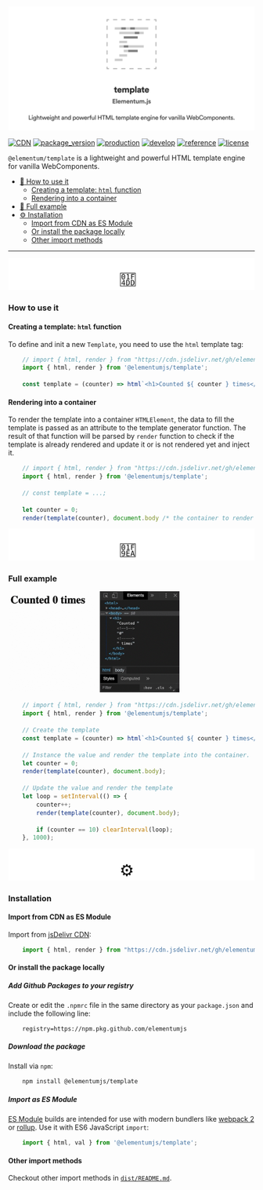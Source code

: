 <img src="https://raw.githubusercontent.com/elementumjs/template/master/assets/header.svg"/>

[![CDN](https://img.shields.io/badge/CDN-jsDelivr-blueviolet)][1]
[![package_version](https://img.shields.io/github/package-json/v/elementumjs/template)][2]
[![production](https://github.com/elementumjs/template/workflows/production/badge.svg)][3]
[![develop](https://github.com/elementumjs/template/workflows/develop/badge.svg)][4]
[![reference](https://img.shields.io/badge/docs-REFERENCE-blue)][5]
[![license](https://img.shields.io/github/license/elementumjs/template)][6]

`@elementum/template` is a lightweight and powerful HTML template engine for vanilla WebComponents.

- [📝 How to use it][7]
  - [Creating a template: `html` function][8]
  - [Rendering into a container][9]
- [🧪 Full example][10]
- [⚙️ Installation][11]
  - [Import from CDN as ES Module][12]
  - [Or install the package locally][13]
  - [Other import methods][14]

---

<img src="https://raw.githubusercontent.com/elementumjs/template/master/assets/how-to-use-it.svg"/>

### How to use it

#### Creating a template: `html` function

To define and init a new `Template`, you need to use the `html` template tag:

```javascript
    // import { html, render } from "https://cdn.jsdelivr.net/gh/elementumjs/template/dist/template.esm.js";
    import { html, render } from '@elementumjs/template';

    const template = (counter) => html`<h1>Counted ${ counter } times</h1>`;
```

#### Rendering into a container

To render the template into a container `HTMLElement`, the data to fill the template is passed as an attribute to the template generator function. The result of that function will be parsed by `render` function to check if the template is already rendered and update it or is not rendered yet and inject it.

```javascript
    // import { html, render } from "https://cdn.jsdelivr.net/gh/elementumjs/template/dist/template.esm.js";
    import { html, render } from '@elementumjs/template';

    // const template = ...;

    let counter = 0;
    render(template(counter), document.body /* the container to render the template */);
```

<img src="https://raw.githubusercontent.com/elementumjs/template/master/assets/full-example.svg"/>

### Full example

<img src="https://raw.githubusercontent.com/elementumjs/template/master/assets/demo.gif" width="350"/>

```javascript
    // import { html, render } from "https://cdn.jsdelivr.net/gh/elementumjs/template/dist/template.esm.js";
    import { html, render } from '@elementumjs/template';

    // Create the template
    const template = (counter) => html`<h1>Counted ${ counter } times</h1>`;

    // Instance the value and render the template into the container.
    let counter = 0;
    render(template(counter), document.body);

    // Update the value and render the template
    let loop = setInterval(() => {
        counter++;
        render(template(counter), document.body);

        if (counter == 10) clearInterval(loop);
    }, 1000);
```

<img src="https://raw.githubusercontent.com/elementumjs/template/master/assets/installation.svg"/>

### Installation

#### Import from CDN as ES Module

Import from [jsDelivr CDN](https://www.jsdelivr.com/):

```javascript
    import { html, render } from "https://cdn.jsdelivr.net/gh/elementumjs/template/dist/template.esm.js";
```

#### Or install the package locally

##### Add Github Packages to your registry

Create or edit the `.npmrc` file in the same directory as your `package.json` and include the following line:

```
    registry=https://npm.pkg.github.com/elementumjs
```

##### Download the package

Install via `npm`:

```sh
    npm install @elementumjs/template
```

##### Import as ES Module

[ES Module](http://exploringjs.com/es6/ch_modules.html) builds are intended for use with modern bundlers like [webpack 2](https://webpack.js.org) or [rollup](http://rollupjs.org/). Use it with ES6 JavaScript `import`:
  
```javascript
    import { html, val } from '@elementumjs/template';
```

#### Other import methods

Checkout other import methods in [`dist/README.md`](./dist/README.md).

[0]: assets/header.png

[1]: https://cdn.jsdelivr.net/gh/elementumjs/template/dist/template.umd.js

[2]: https://github.com/elementumjs/template/packages/

[3]: https://github.com/elementumjs/template/actions?query=workflow%3Aproduction

[4]: https://github.com/elementumjs/template/actions?query=workflow%3Adevelop

[5]: globals.md

[6]: LICENSE

[7]: #how-to-use-it

[8]: #creating-a-template-html-function

[9]: #rendering-into-a-container

[10]: #full-example

[11]: #installation

[12]: #import-from-cdn-as-es.module

[13]: #or-install-the-package-locally

[14]: #other-import-methods
